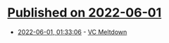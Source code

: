 # [Published on 2022-06-01](index.md)

* [2022-06-01, 01:33:06](https://news.ycombinator.com/item?id=31577030) - [VC Meltdown](https://www.bogleheads.org/forum/viewtopic.php?t=378673)
